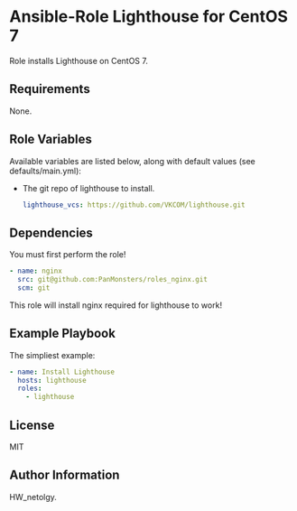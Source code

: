 Ansible-Role Lighthouse for CentOS 7
=========

Role installs Lighthouse on CentOS 7. 

Requirements
------------

None.

Role Variables
--------------

Available variables are listed below, along with default values (see defaults/main.yml):

* The git repo of lighthouse to install.
  ```yml
  lighthouse_vcs: https://github.com/VKCOM/lighthouse.git
  ```

Dependencies
------------

You must first perform the role!

```yaml
- name: nginx
  src: git@github.com:PanMonsters/roles_nginx.git
  scm: git
```
This role will install nginx required for lighthouse to work!

Example Playbook
----------------

The simpliest example:
```yaml
- name: Install Lighthouse
  hosts: lighthouse
  roles:
    - lighthouse
```

License
-------

MIT

Author Information
------------------

HW_netolgy.

